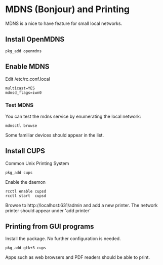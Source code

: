 # MDNS (Bonjour) and Printing

MDNS is a nice to have feature for small local networks. 

## Install OpenMDNS

    pkg_add openmdns

## Enable MDNS

Edit /etc/rc.conf.local

```
multicast=YES
mdnsd_flags=iwn0
```

### Test MDNS

You can test the mdns service by enumerating the local network: 

    mdnsctl browse

Some familiar devices should appear in the list. 

## Install CUPS

Common Unix Printing System

    pkg_add cups

Enable the daemon

    rcctl enable cupsd
    rcctl start  cupsd

Browse to http://localhost:631/admin and add a new printer. The network printer should appear under 'add printer'

## Printing from GUI programs

Install the package. No further configuration is needed. 

    pkg_add gtk+3-cups

Apps such as web browsers and PDF readers should be able to print. 

